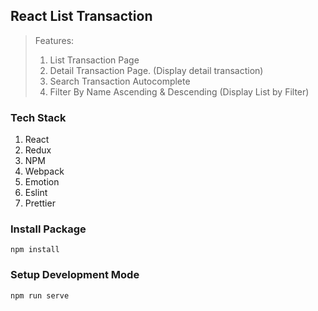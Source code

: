 ## React List Transaction

> Features:
>
> 1.  List Transaction Page
> 2.  Detail Transaction Page. (Display detail transaction)
> 3.  Search Transaction Autocomplete
> 4.  Filter By Name Ascending & Descending (Display List by Filter)

### Tech Stack

1. React
1. Redux
1. NPM
1. Webpack
1. Emotion
1. Eslint
1. Prettier

### Install Package

```
npm install
```

### Setup Development Mode

```
npm run serve
```
